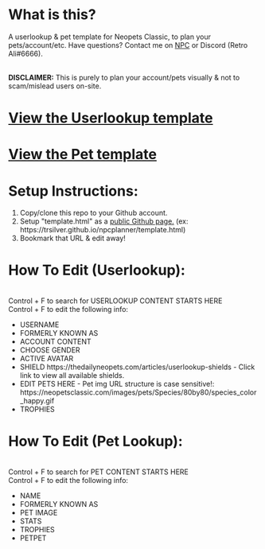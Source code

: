 <h1>What is this?</h1>
A userlookup & pet template for Neopets Classic, to plan your pets/account/etc. Have questions? Contact me on <a href="https://neopetsclassic.com/userlookup/?user=ali">NPC</a> or Discord (Retro Ali#6666).

<BR><B>DISCLAIMER:</b> This is purely to plan your account/pets visually & not to scam/mislead users on-site.

<h1><a href="https://trsilver.github.io/npcplanner/ultemplate.html">View the Userlookup template</a></h1>
  <h1><a href="https://trsilver.github.io/npcplanner/pettemplate.html">View the Pet template</a></h1>

<h1>Setup Instructions:</h1>
<ol>
  <li>Copy/clone this repo to your Github account.</li>
  <li>Setup "template.html" as a <a href="https://guides.github.com/features/pages/">public Github page.</a> (ex: https://trsilver.github.io/npcplanner/template.html)</li>
  <li>Bookmark that URL & edit away!</li>
  </ol>


<h1>How To Edit (Userlookup):</h1>

  <BR>Control + F to search for USERLOOKUP CONTENT STARTS HERE
  <BR>Control + F to edit the following info:

<ul>
  <li>USERNAME</li>
  <li>FORMERLY KNOWN AS</li>
  <li>ACCOUNT CONTENT</li>
  <li>CHOOSE GENDER</li>
  <li>ACTIVE AVATAR</li>
 <li>SHIELD https://thedailyneopets.com/articles/userlookup-shields - Click link to view all available shields.</li>
<li>EDIT PETS HERE - Pet img URL structure is case sensitive!: https://neopetsclassic.com/images/pets/Species/80by80/species_color_happy.gif</li>
  <li>TROPHIES</li></ul>

    
<h1>How To Edit (Pet Lookup):</h1>

  <BR>Control + F to search for PET CONTENT STARTS HERE
  <BR>Control + F to edit the following info:

<ul>
  <li>NAME</li>
  <li>FORMERLY KNOWN AS</li>
  <li>PET IMAGE</li>
  <li>STATS</li>
  <li>TROPHIES</li>
  <li>PETPET</li>
    </ul>

    
